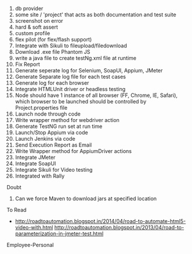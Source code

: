 1. db provider
2. some site / 'project' that acts as both documentation and test suite
3. screenshot on error
4. hard & soft assert
5. custom profile
6. flex pilot (for flex/flash support)
7. Integrate with Sikuli to fileupload/filedownload
8. Download .exe file Phantom JS
9. write a java file to create testNg.xml file at runtime
10. Fix Report
11. Generate seperate log for Selenium, SoapUI, Appium, JMeter
12. Generate Separate log file for each test cases
1. Generate log for each browser
13. Integrate HTMLUnit driver or headless testing
14. Node should have 1 instance of all browser (FF, Chrome, IE, Safari), which browser to be launched should be controlled by Project.properties file
15. Launch node through code
16. Write wrapper method for webdriver action
17. Generate TestNG run set at run time
18. Launch/Stop Appium via code
19. Launch Jenkins via code
20. Send Execution Report as Email
21. Write Wrapper method for AppiumDriver actions
22. Integrate JMeter
23. Integrate SoapUI
24. Integrate Sikuli for Video testing
25. Integrated with Rally

Doubt
1. Can we force Maven to download jars at specified location

To Read
- http://roadtoautomation.blogspot.in/2014/04/road-to-automate-html5-video-with.html
http://roadtoautomation.blogspot.in/2013/04/road-to-parameterization-in-jmeter-test.html











Employee-Personal






